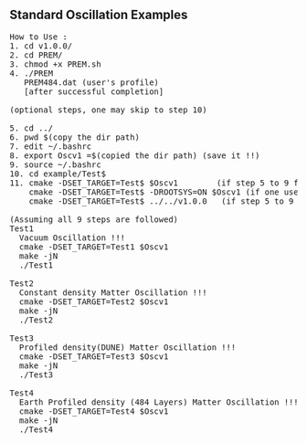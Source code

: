 
## Standard Oscillation Examples
<pre>
How to Use :
1. cd v1.0.0/
2. cd PREM/
3. chmod +x PREM.sh
4. ./PREM
   PREM484.dat (user's profile)
   [after successful completion]

(optional steps, one may skip to step 10)

5. cd ../
6. pwd $(copy the dir path)
7. edit ~/.bashrc
8. export Oscv1 =$(copied the dir path) (save it !!)
9. source ~/.bashrc
10. cd example/Test$
11. cmake -DSET_TARGET=Test$ $Oscv1        (if step 5 to 9 followed)
    cmake -DSET_TARGET=Test$ -DROOTSYS=ON $Oscv1 (if one uses ROOT6)
    cmake -DSET_TARGET=Test$ ../../v1.0.0   (if step 5 to 9 skipped)

(Assuming all 9 steps are followed)
Test1
  Vacuum Oscillation !!!
  cmake -DSET_TARGET=Test1 $Oscv1
  make -jN
  ./Test1

Test2
  Constant density Matter Oscillation !!!
  cmake -DSET_TARGET=Test2 $Oscv1
  make -jN
  ./Test2

Test3
  Profiled density(DUNE) Matter Oscillation !!!
  cmake -DSET_TARGET=Test3 $Oscv1
  make -jN
  ./Test3

Test4
  Earth Profiled density (484 Layers) Matter Oscillation !!!
  cmake -DSET_TARGET=Test4 $Oscv1
  make -jN
  ./Test4





